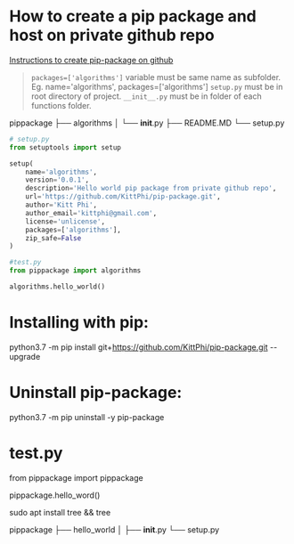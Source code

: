 # How to create a pip package and host on private github repo
[Instructions to create pip-package on github](https://dev.to/rf_schubert/how-to-create-a-pip-package-and-host-on-private-github-repo-58pa)

> `packages=['algorithms']` variable must be same name as subfolder. Eg. name='algorithms', packages=['algorithms']
> `setup.py` must be in root directory of project.
> `__init__.py` must be in folder of each functions folder.

pippackage
├── algorithms
│   └── __init__.py
├── README.MD
└── setup.py

```python
# setup.py
from setuptools import setup

setup(
    name='algorithms',
    version='0.0.1',
    description='Hello world pip package from private github repo',
    url='https://github.com/KittPhi/pip-package.git',
    author='Kitt Phi',
    author_email='kittphi@gmail.com',
    license='unlicense',
    packages=['algorithms'],
    zip_safe=False
)

#test.py
from pippackage import algorithms

algorithms.hello_world()
```

# Installing with pip:
python3.7 -m pip install git+https://github.com/KittPhi/pip-package.git --upgrade

# Uninstall pip-package:
python3.7 -m pip uninstall -y pip-package

# test.py
from pippackage import pippackage

pippackage.hello_word()

sudo apt install tree && tree

pippackage
├── hello_world
│   ├── __init__.py
└── setup.py

